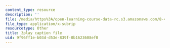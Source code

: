 ```yaml
---
content_type: resource
description: ''
file: /media/https%3A/open-learning-course-data-rc.s3.amazonaws.com/8-422-atomic-and-optical-physics-ii-spring-2013/9f96ff1eb03dd53e839f0b1623608ef0_8NiJSP-iE74.srt
file_type: application/x-subrip
resourcetype: Other
title: 3play caption file
uid: 9f96ff1e-b03d-d53e-839f-0b1623608ef0
---
```

